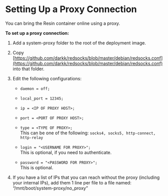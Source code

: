 # Setting Up a Proxy Connection

You can bring the Resin container online using a proxy.

**To set up a proxy connection:**

1. Add a system-proxy folder to the root of the deployment image.

2. Copy [https://github.com/darkk/redsocks/blob/master/debian/redsocks.conf](https://github.com/darkk/redsocks/blob/master/debian/redsocks.conf) into that folder.

3. Edit the following configurations:

   * `daemon = off;`

   * `local_port = 12345;`

   * `ip = <IP OF PROXY HOST>;`

   * `port = <PORT OF PROXY HOST>;`

   * `type = <TYPE OF PROXY>;`  
     This can be one of the following: `socks4, socks5, http-connect, http-relay`

   * `login = "<USERNAME FOR PROXY>";`  
     This is optional, if you need to authenticate.

   * `password = "<PASSWORD FOR PROXY>";`  
     This is optional.

4. If you have a list of IPs that you can reach without the proxy \(including your internal IPs\), add them 1 line per file to a file named: “/mnt/boot/system-proxy/no\_proxy”



